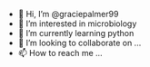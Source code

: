 - 👋 Hi, I’m @graciepalmer99
- 👀 I’m interested in microbiology
- 🌱 I’m currently learning python
- 💞️ I’m looking to collaborate on ...
- 📫 How to reach me ...

<!---
graciepalmer99/graciepalmer99 is a ✨ special ✨ repository because its `README.md` (this file) appears on your GitHub profile.
You can click the Preview link to take a look at your changes.
--->
